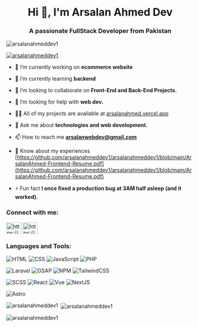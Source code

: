 <h1 align="center">Hi 👋, I'm Arsalan Ahmed Dev</h1>
<h3 align="center">A passionate FullStack Developer from Pakistan</h3>

<p align="left"> <img src="https://komarev.com/ghpvc/?username=arsalanahmeddev1&label=Profile%20views&color=0e75b6&style=flat" alt="arsalanahmeddev1" /> </p>

<p align="left"> <a href="https://github.com/ryo-ma/github-profile-trophy"><img src="https://github-profile-trophy.vercel.app/?username=arsalanahmeddev1" alt="arsalanahmeddev1" /></a> </p>

- 🔭 I’m currently working on **ecommerce website**

- 🌱 I’m currently learning **backend**

- 👯 I’m looking to collaborate on **Front-End and Back-End Projects.**

- 🤝 I’m looking for help with **web dev.**

- 👨‍💻 All of my projects are available at [arsalanahmed.vercel.app](arsalanahmed.vercel.app)

- 💬 Ask me about **technologies and web development.**

- 📫 How to reach me **arsalanwebdev@gmail.com**

- 📄 Know about my experiences [https://github.com/arsalanahmeddev1/arsalanahmeddev1/blob/main/ArsalanAhmed-Frontend-Resume.pdf](https://github.com/arsalanahmeddev1/arsalanahmeddev1/blob/main/ArsalanAhmed-Frontend-Resume.pdf)

- ⚡ Fun fact **I once fixed a production bug at 3AM half asleep (and it worked).**

<h3 align="left">Connect with me:</h3>
<p align="left">
<a href="https://linkedin.com/in/https://www.linkedin.com/in/arsalanahmed-dev/" target="blank"><img align="center" src="https://raw.githubusercontent.com/rahuldkjain/github-profile-readme-generator/master/src/images/icons/Social/linked-in-alt.svg" alt="https://www.linkedin.com/in/arsalanahmed-dev/" height="30" width="40" /></a>
<a href="https://stackoverflow.com/users/https://stackoverflow.com/users/22963010/user22963010" target="blank"><img align="center" src="https://raw.githubusercontent.com/rahuldkjain/github-profile-readme-generator/master/src/images/icons/Social/stack-overflow.svg" alt="https://stackoverflow.com/users/22963010/user22963010" height="30" width="40" /></a>
</p>

<h3 align="left">Languages and Tools:</h3>
<p>
  <img src="https://skill-icons.dev/icons?i=html" alt="HTML" /> 
  <img src="https://skill-icons.dev/icons?i=css" alt="CSS" /> 
  <img src="https://skill-icons.dev/icons?i=js" alt="JavaScript" /> 
  <img src="https://skill-icons.dev/icons?i=php" alt="PHP" />
</p>
<p>
  <img src="https://skill-icons.dev/icons?i=laravel" alt="Laravel" /> 
  <img src="https://skill-icons.dev/icons?i=greensock" alt="GSAP" /> 
  <img src="https://skill-icons.dev/icons?i=npm" alt="NPM" /> 
  <img src="https://skill-icons.dev/icons?i=tailwind" alt="TailwindCSS" />
</p>
<p>
  <img src="https://skill-icons.dev/icons?i=scss" alt="SCSS" /> 
  <img src="https://skill-icons.dev/icons?i=react" alt="React" /> 
  <img src="https://skill-icons.dev/icons?i=vue" alt="Vue" /> 
  <img src="https://skill-icons.dev/icons?i=next" alt="NextJS" />
</p>
<p>
  <img src="https://skill-icons.dev/icons?i=astro" alt="Astro" />
</p>

<p><img align="left" src="https://github-readme-stats.vercel.app/api/top-langs?username=arsalanahmeddev1&show_icons=true&locale=en&layout=compact" alt="arsalanahmeddev1" /></p>

<p>&nbsp;<img align="center" src="https://github-readme-stats.vercel.app/api?username=arsalanahmeddev1&show_icons=true&locale=en" alt="arsalanahmeddev1" /></p>

<p><img align="center" src="https://github-readme-streak-stats.herokuapp.com/?user=arsalanahmeddev1&" alt="arsalanahmeddev1" /></p>
